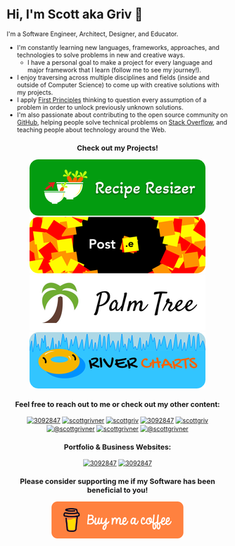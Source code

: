 # Hi, I'm Scott aka Griv 👋

I'm a Software Engineer, Architect, Designer, and Educator.
- I'm constantly learning new languages, frameworks, approaches, and technologies to solve problems in new and creative ways.
    - I have a personal goal to make a project for every language and major framework that I learn (follow me to see my journey!).
- I enjoy traversing across multiple disciplines and fields (inside and outside of Computer Science) to come up with creative solutions with my projects. 
- I apply [First Principles](https://en.wikipedia.org/wiki/First_principle) thinking to question every assumption of a problem in order to unlock previously unknown solutions. 
- I'm also passionate about contributing to the open source community on [GitHub](https://github.com/scottgriv), helping people solve technical problems on [Stack Overflow](https://stackoverflow.com/users/3092847), and teaching people about technology around the Web.

<h3 align="center"><b>Check out my Projects!</b></h3>
<div align="center">
<a href="https://reciperesizer.com" target="_blank"><img src="./docs/images/recipe-resizer-banner_small.png"/></a>
<a href="https://github.com/scottgriv/Post.e" target="_blank"><img src="./docs/images/poste-banner_small.png"/></a>
<a href="https://github.com/scottgriv/Palm-Tree" target="_blank"><img src="./docs/images/palm-tree-banner_small.png"/></a>
<a href="https://github.com/scottgriv/River-Charts" target="_blank"><img src="./docs/images/river-charts-banner_small.png"/></a>
</div>
<h3 align="center"><b>Feel free to reach out to me or check out my other content:</b></h3>
<p align="center">
<a href="mailto:scott.grivner@gmail.com" target="_blank"><img align="center" src="https://imgur.com/uMvAFRU.png" alt="3092847" height="35" width="35" /></a>
<a href="https://linkedin.com/in/scottgrivner/" target="_blank"><img align="center" src="https://raw.githubusercontent.com/rahuldkjain/github-profile-readme-generator/master/src/images/icons/Social/linked-in-alt.svg" alt="scottgrivner" height="30" width="40" /></a>
<a href="https://github.com/scottgriv" target="blank"><img align="center" src="https://raw.githubusercontent.com/rahuldkjain/github-profile-readme-generator/master/src/images/icons/Social/github.svg" alt="scottgriv" height="30" width="40" /></a>
<a href="https://stackoverflow.com/users/3092847" target="_blank"><img align="center" src="https://raw.githubusercontent.com/rahuldkjain/github-profile-readme-generator/master/src/images/icons/Social/stack-overflow.svg" alt="3092847" height="30" width="40" /></a>
 <a href="https://codepen.io/scottgriv" target="blank"><img align="center" src="https://raw.githubusercontent.com/rahuldkjain/github-profile-readme-generator/master/src/images/icons/Social/codepen.svg" alt="scottgriv" height="30" width="40" /></a>
 <a href="https://medium.com/@scottgrivner" target="blank"><img align="center" src="https://raw.githubusercontent.com/rahuldkjain/github-profile-readme-generator/master/src/images/icons/Social/medium.svg" alt="@scottgrivner" height="30" width="40" /></a>
 <a href="https://twitter.com/scottgrivner" target="blank"><img align="center" src="https://raw.githubusercontent.com/rahuldkjain/github-profile-readme-generator/master/src/images/icons/Social/twitter.svg" alt="scottgrivner" height="30" width="40" /></a>
 <a href="https://www.youtube.com/@scottgrivner" target="blank"><img align="center" src="https://raw.githubusercontent.com/rahuldkjain/github-profile-readme-generator/master/src/images/icons/Social/youtube.svg" alt="@scottgrivner" height="30" width="40" /></a>
</p>
<h3 align="center"><b>Portfolio & Business Websites:</b></h3>
<p align="center">
<a href="https://www.scottgrivner.dev" target="_blank"><img align="center" src="https://imgur.com/ecx5iwn.png" alt="3092847" height="40" width="40" /></a>
<a href="https://www.nightowllabs.net" target="_blank"><img align="center" src="https://imgur.com/cI5oHUx.png" alt="3092847" height="35" width="35" /></a>
</p>
<h3 align="center"><b>Please consider supporting me if my Software has been beneficial to you!</b></h3>
<p align="center">
<a href="https://www.buymeacoffee.com/scottgriv"> <img align="center" src="./docs/images/bmac-orange_button.png" height="84" width="300" alt="https://www.buymeacoffee.com/scottgriv" /></a>
</p>
